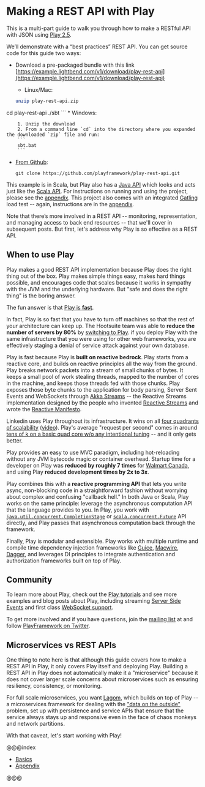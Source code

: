 # Making a REST API with Play

This is a multi-part guide to walk you through how to make a RESTful API with JSON using [Play 2.5](https://playframework.com).

We’ll demonstrate with a “best practices” REST API.  You can get source code for this guide two ways:

* Download a pre-packaged bundle with this link [https://example.lightbend.com/v1/download/play-rest-api](https://example.lightbend.com/v1/download/play-rest-api)

    * Linux/Mac:
    ```bash
    unzip play-rest-api.zip
cd play-rest-api
./sbt
    ```
    * Windows:
    
        1. Unzip the download
        2. From a command line `cd` into the directory where you expanded the downloaded `zip` file and run:
        ```
        sbt.bat
        ```

* [From Github](http://github.com/playframework/play-rest-api):

    ```
    git clone https://github.com/playframework/play-rest-api.git
    ```

This example is in Scala, but Play also has a [Java API](https://www.playframework.com/documentation/2.5.x/JavaHome) which looks and acts just like the [Scala API](https://www.playframework.com/documentation/2.5.x/ScalaHome).  For instructions on running and using the project, please see the [appendix](appendix.md).  This project also comes with an integrated [Gatling](http://gatling.io/) load test -- again, instructions are in the [appendix](appendix.md).

Note that there’s more involved in a REST API -- monitoring, representation, and managing access to back end resources -- that we'll cover in subsequent posts.  But first, let's address why Play is so effective as a REST API.

## When to use Play

Play makes a good REST API implementation because Play does the right thing out of the box.  Play makes simple things easy, makes hard things possible, and encourages code that scales because it works in sympathy with the JVM and the underlying hardware. But "safe and does the right thing" is the boring answer.

The fun answer is that [Play is **fast**](https://www.lightbend.com/blog/why-is-play-framework-so-fast).

In fact, Play is so fast that you have to turn off machines so that the rest of your architecture can keep up.  The Hootsuite team was able to **reduce the number of servers by 80%** by [switching to Play](https://www.lightbend.com/resources/case-studies-and-stories/how-hootsuite-modernized-its-url-shortener).  if you deploy Play with the same infrastructure that you were using for other web frameworks, you are effectively staging a denial of service attack against your own database.

Play is fast because Play is **built on reactive bedrock**.  Play starts from a reactive core, and builds on reactive principles all the way from the ground.  Play breaks network packets into a stream of small chunks of bytes.  It keeps a small pool of work stealing threads, mapped to the number of cores in the machine, and keeps those threads fed with those chunks.  Play exposes those byte chunks to the application for body parsing, Server Sent Events and WebSockets through [Akka Streams](http://doc.akka.io/docs/akka/2.4/scala/stream/stream-introduction.html) -- the Reactive Streams implementation designed by the people who invented [Reactive Streams](http://www.reactive-streams.org/) and wrote the [Reactive Manifesto](http://www.reactivemanifesto.org/).

Linkedin uses Play throughout its infrastructure. It wins on all [four quadrants of scalability](http://www.slideshare.net/brikis98/the-play-framework-at-linkedin/128-Outline1_Getting_started_with_Play2) ([video](https://youtu.be/8z3h4Uv9YbE)).  Play's average "request per second" comes in around [tens of k on a basic quad core w/o any intentional tuning](https://twitter.com/kevinbowling1/status/764188720140398592) -- and it only gets better.

Play provides an easy to use MVC paradigm, including hot-reloading without any JVM bytecode magic or container overhead.  Startup time for a developer on Play was **reduced by roughly 7 times** for [Walmart Canada](https://www.lightbend.com/resources/case-studies-and-stories/walmart-boosts-conversions-by-20-with-lightbend-reactive-platform), and using Play **reduced development times by 2x to 3x**.

Play combines this with a **reactive programming API** that lets you write async, non-blocking code in a straightforward fashion without worrying about complex and confusing "callback hell."  In both Java or Scala, Play works on the same principle: leverage the asynchronous computation API that the language provides to you.  In Play, you work with [`java.util.concurrent.CompletionStage`](https://docs.oracle.com/javase/8/docs/technotes/guides/concurrency/changes8.html) or [`scala.concurrent.Future`](http://docs.scala-lang.org/overviews/core/futures.html) API directly, and Play passes that asynchronous computation back through the framework.

Finally, Play is modular and extensible.  Play works with multiple runtime and compile time dependency injection frameworks like [Guice](https://www.playframework.com/documentation/2.5.x/ScalaDependencyInjection), [Macwire](https://di-in-scala.github.io/), [Dagger](https://github.com/esfand-r/play-java-dagger-dependency-injection#master), and leverages DI principles to integrate authentication and authorization frameworks built on top of Play.

## Community

To learn more about Play, check out the [Play tutorials](https://playframework.com/documentation/2.5.x/Tutorials) and see more examples and blog posts about Play, including streaming [Server Side Events](https://github.com/playframework/play-streaming-scala) and first class [WebSocket support](https://github.com/playframework/play-websocket-scala).

To get more involved and if you have questions, join the [mailing list](https://groups.google.com/forum/#!forum/play-framework) at  and follow [PlayFramework on Twitter](https://twitter.com/playframework).

## Microservices vs REST APIs

One thing to note here is that although this guide covers how to make a REST API in Play, it only covers Play itself and deploying Play.  Building a REST API in Play does not automatically make it a "microservice" because it does not cover larger scale concerns about microservices such as ensuring resiliency, consistency, or monitoring.

For full scale microservices, you want [Lagom](http://www.lagomframework.com/), which builds on top of Play -- a microservices framework for dealing with the ["data on the outside"](https://blog.acolyer.org/2016/09/13/data-on-the-outside-versus-data-on-the-inside/) problem, set up with persistence and service APIs that ensure that the service always stays up and responsive even in the face of chaos monkeys and network partitions.

With that caveat, let's start working with Play!

@@@index

* [Basics](part-1/index.md)
* [Appendix](appendix.md)

@@@
